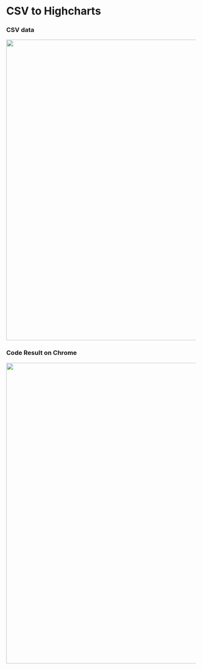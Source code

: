 # CSV to Highcharts

### CSV data
<img width="800" src="https://user-images.githubusercontent.com/30307587/45676357-85c5e080-bb6c-11e8-85ba-e1ad839a3ef9.PNG">


### Code Result on Chrome
<img width="800" src="https://user-images.githubusercontent.com/30307587/45676273-54e5ab80-bb6c-11e8-81d4-cd15c7346f17.PNG">
